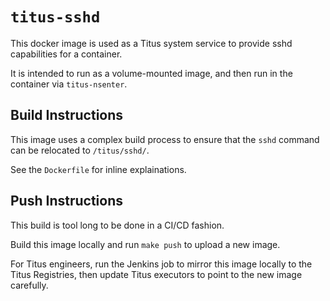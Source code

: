 # `titus-sshd`

This docker image is used as a Titus system service to provide sshd capabilities for a container.

It is intended to run as a volume-mounted image, and then run in the container via `titus-nsenter`.

## Build Instructions

This image uses a complex build process to ensure that the `sshd` command can be relocated to `/titus/sshd/`.

See the `Dockerfile` for inline explainations.

## Push Instructions

This build is tool long to be done in a CI/CD fashion.

Build this image locally and run `make push` to upload a new image.

For Titus engineers, run the Jenkins job to mirror this image locally to the Titus Registries, then update Titus executors to point to the new image carefully.
